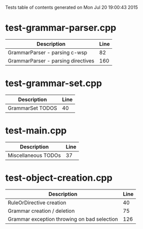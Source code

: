 Tests table of contents generated on Mon Jul 20 19:00:43 2015

# test-grammar-parser.cpp
| Description | Line |
|-------------|------|
| GrammarParser - parsing c-wsp | 82 |
| GrammarParser - parsing directives | 160 |

# test-grammar-set.cpp
| Description | Line |
|-------------|------|
| GrammarSet TODOS | 40 |

# test-main.cpp
| Description | Line |
|-------------|------|
| Miscellaneous TODOs | 37 |

# test-object-creation.cpp
| Description | Line |
|-------------|------|
| RuleOrDirective creation | 40 |
| Grammar creation / deletion | 75 |
| Grammar exception throwing on bad selection | 126 |
